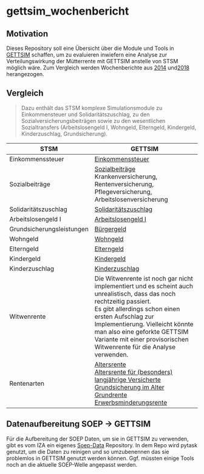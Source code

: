 # gettsim_wochenbericht

## Motivation
Dieses Repository soll eine Übersicht über die Module und Tools in [GETTSIM](https://github.com/iza-institute-of-labor-economics/gettsim) schaffen, um zu evaluieren inwiefern eine Analyse zur Verteilungswirkung der Mütterrente mit GETTSIM anstelle von STSM möglich wäre. Zum Vergleich werden Wochenberichte aus [2014](/literature/DIW_Wochenbericht%2014-20-1.pdf) und[2018](/literature/DIW_Wochenbericht18-28-1.pdf) herangezogen.


## Vergleich 

>Dazu enthält das STSM komplexe Simulationsmodule zu Einkommensteuer
>und Solidaritätszuschlag, zu den Sozialversicherungsbeiträgen
>sowie zu den wesentlichen Sozialtransfers (Arbeitslosengeld I,
>Wohngeld, Elterngeld, Kindergeld, Kinderzuschlag, Grundsicherung).


| STSM | GETTSIM |
| ---- | ---- |
| Einkommenssteuer | [Einkommenssteuer](https://github.com/iza-institute-of-labor-economics/gettsim/blob/main/src/_gettsim/taxes/eink_st.py) |
| Sozialbeiträge | [Sozialbeiträge](https://github.com/iza-institute-of-labor-economics/gettsim/tree/main/src/_gettsim/social_insurance_contributions)<br>Krankenversicherung, Rentenversicherung, Pflegeversicherung, Arbeitslosenversicherung |
| Solidaritätszuschlag | [Solidaritätszuschlag](https://github.com/iza-institute-of-labor-economics/gettsim/blob/main/src/_gettsim/taxes/soli_st.py) |
| Arbeitslosengeld I | [Arbeitslosengeld I](https://github.com/iza-institute-of-labor-economics/gettsim/blob/main/src/_gettsim/transfers/arbeitsl_geld.py) |
| Grundsicherungsleistungen | [Bürgergeld](https://github.com/iza-institute-of-labor-economics/gettsim/blob/main/src/_gettsim/transfers/arbeitsl_geld_2/arbeitsl_geld_2.py) |
| Wohngeld | [Wohngeld](https://github.com/iza-institute-of-labor-economics/gettsim/blob/main/src/_gettsim/transfers/wohngeld.py) |
| Elterngeld | [Elterngeld](https://github.com/iza-institute-of-labor-economics/gettsim/blob/main/src/_gettsim/transfers/elterngeld.py) |
| Kindergeld | [Kindergeld](https://github.com/iza-institute-of-labor-economics/gettsim/blob/main/src/_gettsim/transfers/kindergeld.py) |
| Kinderzuschlag | [Kinderzuschlag](https://github.com/iza-institute-of-labor-economics/gettsim/blob/main/src/_gettsim/transfers/kinderzuschl/kinderzuschl.py) |
| Witwenrente | Die Witwenrente ist noch gar nicht implementiert und es scheint auch unrealistisch, dass das noch rechtzeitig passiert.<br>Es gibt allerdings schon einen ersten Aufschlag zur Implementierung. Vielleicht könnte man also eine geforkte GETTSIM Variante mit einer provisorischen Witwenrente für die Analyse verwenden. |
| Rentenarten | [Altersrente](https://github.com/iza-institute-of-labor-economics/gettsim/blob/main/src/_gettsim/transfers/rente.py)<br>[Altersrente für (besonders) langjährige Versicherte](https://github.com/iza-institute-of-labor-economics/gettsim/blob/main/src/_gettsim/transfers/rente.py)<br>[Grundsicherung im Alter](https://github.com/iza-institute-of-labor-economics/gettsim/blob/main/src/_gettsim/transfers/grunds_im_alter.py)<br>[Grundrente](https://github.com/iza-institute-of-labor-economics/gettsim/blob/main/src/_gettsim/transfers/grundrente.py)<br>[Erwerbsminderungsrente](https://github.com/iza-institute-of-labor-economics/gettsim/blob/main/src/_gettsim/transfers/erwerbsm_rente.py) |



## Datenaufbereitung SOEP -> GETTSIM
Für die Aufbereitung der SOEP Daten, um sie in GETTSIM zu verwenden, gibt es vom IZA ein eigenes [Soep-Data](https://github.com/iza-institute-of-labor-economics/soep-data) Repository. In dem Repo wird pytask genutzt, um die Daten zu reinigen und so umzubenennen das sie problemlos in GETTSIM genutzt werden können. Ggf. müssten einige Tools noch an die aktuelle SOEP-Welle angepasst werden. 